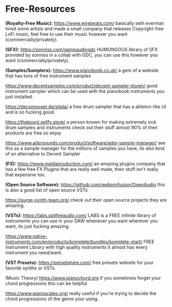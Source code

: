 # Free-Resources
**(Royalty-Free Music):** 
https://www.wirebeats.com/ basically seth everman hired some artists and made a small company that releases Copyright-free LoFi music, feel free to use their music however you want (commercially/privately).

**(SFX):**
https://sonniss.com/gameaudiogdc HUMONGOUS library of SFX provided by sonniss in a collab with GDC, you can use this however you want (commercially/privately).

**(Samples/Samplers):**
https://www.pianobook.co.uk/ a gem of a website that has tons of free instrument samples

https://www.decentsamples.com/product/decent-sampler-plugin/ good instrument sampler which can be used with the pianobook instruments you just installed.

https://decomposer.de/sitala/ a free drum sampler that has a ableton-like UI and is so fucking good.
 
https://thekount.sellfy.store/ a person known for making extremely sick drum samples and instruments check out their stuff almost 90% of their products are free so enjoy 

https://www.adsrsounds.com/product/software/adsr-sample-manager/ see this as a sample manager for the millions of samples you have, its also kind of an alternative to Decent Sampler

**(FX):** 
https://www.meldaproduction.com/ an amazing plugins company that has a few free FX Plugins that are really well made, their stuff isn't really that expensive too.

**(Open Source Software):** https://github.com/webprofusion/OpenAudio this is also a good list of open source VSTs 

https://surge-synth-team.org/ check out their open source projects they are amazing.

**(VSTs):**
https://labs.spitfireaudio.com/ LABS is a FREE infinite library of instruments you can use in your DAW whenever you want wherever you want, its just fucking amazing.

https://www.native-instruments.com/en/products/komplete/bundles/komplete-start/ FREE Instrument Library with high quality instruments it almost has every instrument you need/want. 

**(VST Presets):**
https://presetshare.com/ free presets website for your favorite synths or VSTs.

(Music Theory)
https://www.pianochord.org if you sometimes forget your chord progressions this can be helpful

https://www.pianoscales.org/ really useful if you're trying to decide the chord progressions of the genre your using. 

